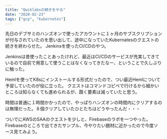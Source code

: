 ```yaml
---
title: "Qwiklabsの続きをやる"
date: "2020-02-23"
tags: ["gcp", "kubernetes"]
---
```


先日のデブサミのハンズオンで使ったアカウントに１ヶ月のサブスクリプションが付与されていたのを思い出して、途中になっていたKubernatesのクエストの続きを終わらせた。
Jenkinsを使ったCI/CDのやつ。

Jenkinsは昔使ったことあったけれど、最近はCI/CDのサービスが充実してきているので自前で用意して使うことはなくなってきたなー、ということで久しぶりに触った。

Hemlを使ってK8sにインストールする形式だったので、つい最近Hemlについて予習していたのが役に立った。
クエストはコマンドコピペで行けるから細かいところは知らなくても進められるが、躓く要素は減っていたと思う。

時間は普通に１時間かかったので、やっぱりハンズオンの時間内にクリアするのは無理だった。８個クリアしていたひとたちはどうやったんだ・・・

ついでにAWSのSAAのクエストを少しと、Firebaseのラボを一つやった。
Firebaseのところで出てきたサンプル、今やりたい題材に近かったので今度ソース見てみよう。
